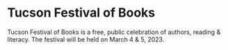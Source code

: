 # Tucson Festival of Books

Tucson Festival of Books is a free, public celebration of authors, reading & literacy. The festival will be held on March 4 & 5, 2023.
